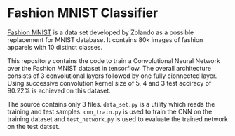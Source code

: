 # Fashion MNIST Classifier

[Fashion MNIST](https://github.com/zalandoresearch/fashion-mnist) is a data set developed by Zolando as a possible replacement for MNIST database. It contains 80k images of fashion apparels with 10 distinct classes. 

This repository contains the code to train a Convolutional Neural Network over the Fashion MNIST dataset in tensorflow. The overall architecture consists of 3 convolutional layers followed by one fully cionnected layer. Using successive convolution kernel size of 5, 4 and 3 test acciracy of 90.22% is achieved on this dataset.

The source contains only 3 files. `data_set.py` is a utility which reads the training and test samples. `cnn_train.py` is used to train the CNN on the training dataset and `test_network.py` is used to evaluate the trained network on the test datset.